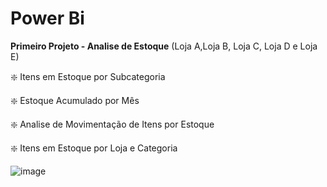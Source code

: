 # Power Bi



**Primeiro Projeto - Analise de Estoque** (Loja A,Loja B, Loja C, Loja D e Loja E)



❇️ Itens em Estoque por Subcategoria

❇️ Estoque Acumulado por Mês

❇️ Analise de Movimentação de Itens por Estoque 

❇️ Itens em Estoque por Loja e Categoria



![image](https://user-images.githubusercontent.com/109746033/223491977-ce1979b4-1f70-460c-b49c-cdba26e0841c.png)